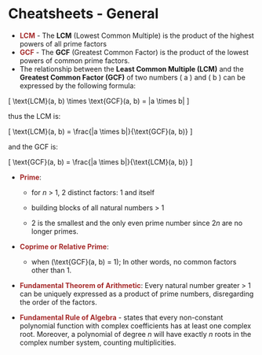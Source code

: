 # Cheatsheets - General


- **<span style="color: brown; font-weight:bold; font-style: normal">LCM</span>** - The **LCM** (Lowest Common Multiple) is the product of the highest powers of all prime factors
- **<span style="color: brown; font-weight:bold; font-style: normal">GCF</span>** - The **GCF** (Greatest Common Factor) is the product of the lowest powers of common prime factors.
- The relationship between the **Least Common Multiple (LCM)** and the **Greatest Common Factor (GCF)** of two numbers \( a \) and \( b \) can be expressed by the following formula:

\[
\text{LCM}(a, b) \times \text{GCF}(a, b) = |a \times b|
\]

thus the LCM is:

\[
\text{LCM}(a, b) = \frac{|a \times b|}{\text{GCF}(a, b)}
\]

and the GCF is:

\[
\text{GCF}(a, b) = \frac{|a \times b|}{\text{LCM}(a, b)}
\]

- **<span style="color: brown; font-weight:bold; font-style: normal">Prime</span>**:
    - for $n$ > 1, 2 distinct factors: 1 and itself
    - building blocks of all natural numbers > 1

    - 2 is the smallest and the only even prime number since $2n$ are no longer primes.

- **<span style="color: brown; font-weight:bold; font-style: normal">Coprime or Relative Prime</span>**:
    - when \(\text{GCF}(a, b) = 1\); In other words, no common factors other than 1.

- **<span style="color: brown; font-weight:bold; font-style: normal">Fundamental Theorem of Arithmetic</span>**: Every natural number greater > 1 can be uniquely expressed as a product of prime numbers, disregarding the order of the factors.

- **<span style="color: brown; font-weight:bold; font-style: normal">Fundamental Rule of Algebra</span>** - states that every non-constant polynomial function with complex coefficients has at least one complex root. Moreover, a polynomial of degree $n$ will have exactly $n$ roots in the complex number system, counting multiplicities.
